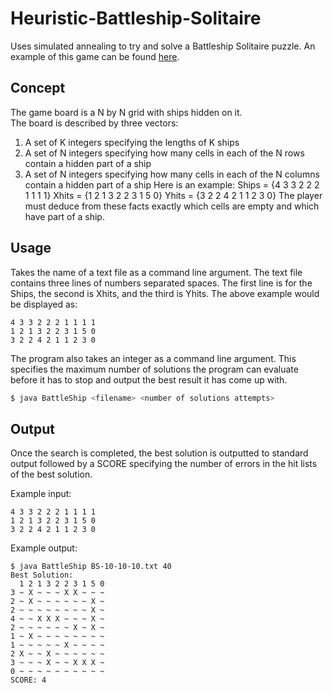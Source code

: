 # Heuristic-Battleship-Solitaire
Uses simulated annealing to try and solve a Battleship Solitaire puzzle. An example of this game can be found [here](https://lukerissacher.com/battleships).

## Concept
The game board is a N by N grid with ships hidden on it.  
The board is described by three vectors:
1. A set of K integers specifying the lengths of K ships
2. A set of N integers specifying how many cells in each of the N rows contain a hidden
part of a ship
3. A set of N integers specifying how many cells in each of the N columns contain a
hidden part of a ship
Here is an example:
Ships = {4 3 3 2 2 2 1 1 1 1}
Xhits = {1 2 1 3 2 2 3 1 5 0}
Yhits = {3 2 2 4 2 1 1 2 3 0}
The player must deduce from these facts exactly which cells are empty and which have part of a ship.

## Usage
Takes the name of a text file as a command line argument.  The text file contains three lines of numbers separated spaces.  The first line is for the Ships, the second is Xhits, and the third is Yhits.  The above example would be displayed as:
```
4 3 3 2 2 2 1 1 1 1
1 2 1 3 2 2 3 1 5 0
3 2 2 4 2 1 1 2 3 0
```
The program also takes an integer as a command line argument.  This specifies the maximum number of solutions the program can evaluate before it has to stop and output the best result it has come up with. 

```bash
$ java BattleShip <filename> <number of solutions attempts>
```

## Output
Once the search is completed, the best solution is outputted to standard output followed by a SCORE specifying the number of errors in the hit lists of the best solution.

Example input:
```
4 3 3 2 2 2 1 1 1 1
1 2 1 3 2 2 3 1 5 0
3 2 2 4 2 1 1 2 3 0
```
Example output:
```
$ java BattleShip BS-10-10-10.txt 40
Best Solution:
  1 2 1 3 2 2 3 1 5 0  
3 ~ X ~ ~ ~ X X ~ ~ ~  
2 ~ X ~ ~ ~ ~ ~ ~ X ~ 
2 ~ ~ ~ ~ ~ ~ ~ ~ X ~
4 ~ ~ X X X ~ ~ ~ X ~
2 ~ ~ ~ ~ ~ ~ X ~ X ~
1 ~ X ~ ~ ~ ~ ~ ~ ~ ~
1 ~ ~ ~ ~ ~ X ~ ~ ~ ~
2 X ~ ~ X ~ ~ ~ ~ ~ ~
3 ~ ~ ~ X ~ ~ X X X ~
0 ~ ~ ~ ~ ~ ~ ~ ~ ~ ~
SCORE: 4
```
